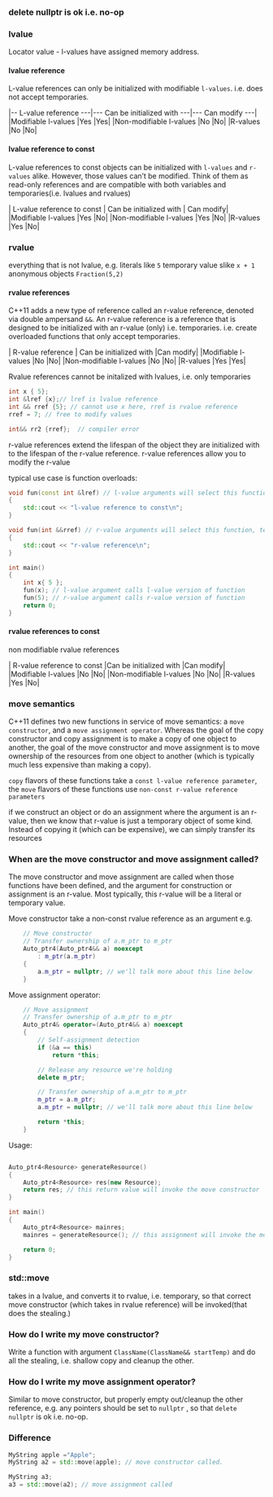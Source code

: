 
### delete nullptr is ok i.e. no-op


### lvalue

Locator value - l-values have assigned memory address.

#### lvalue reference

L-value references can only be initialized with modifiable `l-values`. i.e. does not accept temporaries.

|-- L-value reference ---|---	Can be initialized with ---|--- Can modify ---|
|Modifiable l-values	|Yes	|Yes|
|Non-modifiable l-values	|No	|No|
|R-values	|No	|No|


#### lvalue reference to const 

L-value references to const objects can be initialized with `l-values` and `r-values` alike. However, those values can’t be modified. Think of them as read-only references and are compatible with both variables and temporaries(i.e. lvalues and rvalues)

| L-value reference to const	| Can be initialized with	| Can modify|
|Modifiable l-values	|Yes	|No|
|Non-modifiable l-values	|Yes	|No|
|R-values	|Yes	|No|

### rvalue

everything that is not lvalue, e.g.
literals like `5`
temporary value slike `x + 1`
anonymous objects `Fraction(5,2)`

#### rvalue references

C++11 adds a new type of reference called an r-value reference, denoted via double ampersand `&&`. 
An r-value reference is a reference that is designed to be initialized with an r-value (only) i.e. temporaries. i.e. create overloaded functions that only accept temporaries.

| R-value reference	| Can be initialized with	|Can modify|
|Modifiable l-values	|No	|No|
|Non-modifiable l-values	|No	|No|
|R-values	|Yes	|Yes|


Rvalue references cannot be initalized with lvalues, i.e. only temporaries
```cpp
int x { 5};
int &lref {x};// lref is lvalue reference
int && rref {5}; // cannot use x here, rref is rvalue reference
rref = 7; // free to modify values

int&& rr2 {rref};  // compiler error
```

r-value references extend the lifespan of the object they are initialized with to the lifespan of the r-value reference.
 r-value references allow you to modify the r-value

typical use case is function overloads:
```cpp
void fun(const int &lref) // l-value arguments will select this function
{
	std::cout << "l-value reference to const\n";
}

void fun(int &&rref) // r-value arguments will select this function, temporaries select this also this is modifiable so useful
{
	std::cout << "r-value reference\n";
}

int main()
{
	int x{ 5 };
	fun(x); // l-value argument calls l-value version of function
	fun(5); // r-value argument calls r-value version of function
	return 0;
}

```

#### rvalue references to const
non modifiable rvalue references

| R-value reference to const	|Can be initialized with	|Can modify|
|Modifiable l-values	|No	|No|
|Non-modifiable l-values	|No	|No|
|R-values	|Yes	|No|

### move semantics
C++11 defines two new functions in service of move semantics: a `move constructor`, and a `move assignment operator`. Whereas the goal of the copy constructor and copy assignment is to make a copy of one object to another, the goal of the move constructor and move assignment is to move ownership of the resources from one object to another (which is typically much less expensive than making a copy).

`copy` flavors of these functions take a `const l-value reference parameter`, 
the `move` flavors of these functions use `non-const r-value reference parameters`

if we construct an object or do an assignment where the argument is an r-value, then we know that r-value is just a temporary object of some kind. Instead of copying it (which can be expensive), we can simply transfer its resources

### When are the move constructor and move assignment called?

The move constructor and move assignment are called when those functions have been defined, and the argument for construction or assignment is an r-value. Most typically, this r-value will be a literal or temporary value.

Move constructor take a non-const rvalue reference as an argument
e.g.

```cpp
	// Move constructor
	// Transfer ownership of a.m_ptr to m_ptr
	Auto_ptr4(Auto_ptr4&& a) noexcept
		: m_ptr(a.m_ptr)
	{
		a.m_ptr = nullptr; // we'll talk more about this line below
	}
```
Move assignment operator:
```cpp
	// Move assignment
	// Transfer ownership of a.m_ptr to m_ptr
	Auto_ptr4& operator=(Auto_ptr4&& a) noexcept
	{
		// Self-assignment detection
		if (&a == this)
			return *this;

		// Release any resource we're holding
		delete m_ptr;

		// Transfer ownership of a.m_ptr to m_ptr
		m_ptr = a.m_ptr;
		a.m_ptr = nullptr; // we'll talk more about this line below

		return *this;
	}
```
Usage:
```cpp

Auto_ptr4<Resource> generateResource()
{
	Auto_ptr4<Resource> res(new Resource);
	return res; // this return value will invoke the move constructor
}

int main()
{
	Auto_ptr4<Resource> mainres;
	mainres = generateResource(); // this assignment will invoke the move assignment

	return 0;
}
```


### std::move

takes in a lvalue, and converts it to rvalue, i.e. temporary, so that correct 
move constructor (which takes in rvalue reference) will be invoked(that does the stealing.)

### How do I write my move constructor?

Write a function with argument `ClassName(ClassName&& startTemp)` and do all the 
stealing, i.e. shallow copy and cleanup the other.

### How do I write my move assignment operator?

Similar to move constructor, but properly empty out/cleanup the other reference, 
e.g. any pointers should be set to `nullptr` , so that `delete nullptr` is ok i.e. no-op.

### Difference

```cpp
MyString apple ="Apple";
MyString a2 = std::move(apple); // move constructor called.

MyString a3;
a3 = std::move(a2); // move assignment called
```